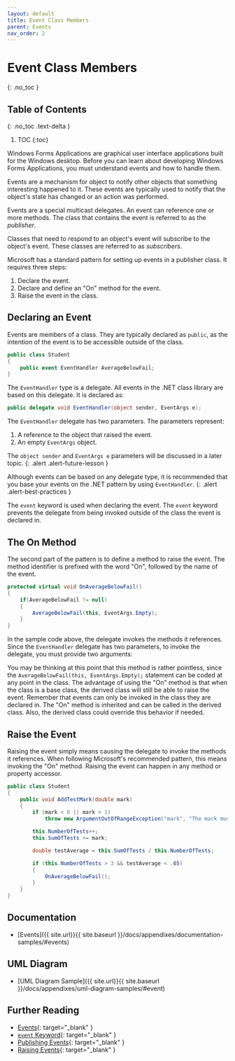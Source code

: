 ```yaml
---
layout: default
title: Event Class Members
parent: Events
nav_order: 2
---
```


# Event Class Members
{: .no_toc }

## Table of Contents
{: .no_toc .text-delta }

1. TOC
{:toc}

Windows Forms Applications are graphical user interface applications built for the Windows desktop. Before you can learn about developing Windows Forms Applications, you must understand events and how to handle them.

Events are a mechanism for object to notify other objects that something interesting happened to it. These events are typically used to notify that the object's state has changed or an action was performed.

Events are a special multicast delegates. An event can reference one or more methods. The class that contains the event is referred to as the _publisher_.

Classes that need to respond to an object's event will subscribe to the object's event. These classes are referred to as _subscribers_.

Microsoft has a standard pattern for setting up events in a publisher class.  It requires three steps:

1. Declare the event.
2. Declare and define an "On" method for the event.
3. Raise the event in the class.

## Declaring an Event

Events are members of a class. They are typically declared as `public`, as the intention of the event is to be accessible outside of the class.

```csharp
public class Student
{
    public event EventHandler AverageBelowFail;
}
```

The `EventHandler` type is a delegate. All events in the .NET class library are based on this delegate.  It is declared as:

```csharp
public delegate void EventHandler(object sender, EventArgs e);
```

The `EventHandler` delegate has two parameters. The parameters represent:

1. A reference to the object that raised the event.
2. An empty `EventArgs` object.

The `object sender` and `EventArgs e` parameters will be discussed in a later topic.
{: .alert .alert-future-lesson }

Although events can be based on any delegate type, it is recommended that you base your events on the .NET pattern by using `EventHandler`.
{: .alert .alert-best-practices }

The `event` keyword is used when declaring the event. The `event` keyword prevents the delegate from being invoked outside of the class the event is declared in.

## The On Method

The second part of the pattern is to define a method to raise the event. The method identifier is prefixed with the word "On", followed by the name of the event.

```csharp
protected virtual void OnAverageBelowFail()
{
    if(AverageBelowFail != null)
    {
        AverageBelowFail(this, EventArgs.Empty);
    }
}
```

In the sample code above, the delegate invokes the methods it references. Since the `EventHandler` delegate has two parameters, to invoke the delegate, you must provide two arguments:

You may be thinking at this point that this method is rather pointless, since the `AverageBelowFail(this, EventArgs.Empty);` statement can be coded at any point in the class. The advantage of using the "On" method is that when the class is a base class, the derived class will still be able to raise the event. Remember that events can only be invoked in the class they are declared in. The "On" method is inherited and can be called in the derived class. Also, the derived class could override this behavior if needed.

## Raise the Event

Raising the event simply means causing the delegate to invoke the methods it references. When following Microsoft's recommended pattern, this means invoking the "On" method. Raising the event can happen in any method or property accessor.

```csharp
public class Student
{
    public void AddTestMark(double mark)
    {
        if (mark < 0 || mark > 1)
            throw new ArgumentOutOfRangeException("mark", "The mark must be a value of zero or greater.");

        this.NumberOfTests++;
        this.SumOfTests += mark;

        double testAverage = this.SumOfTests / this.NumberOfTests;

        if (this.NumberOfTests > 3 && testAverage < .65)
        {
            OnAverageBelowFail();
        }
    }
}
```

## Documentation

* [Events]({{ site.url}}{{ site.baseurl }}/docs/appendixes/documentation-samples/#events)

## UML Diagram

* [UML Diagram Sample]({{ site.url}}{{ site.baseurl }}/docs/appendixes/uml-diagram-samples/#event)

## Further Reading

* [Events](https://docs.microsoft.com/en-us/dotnet/csharp/programming-guide/events/){: target="_blank" }
* [`event` Keyword](https://docs.microsoft.com/en-us/dotnet/csharp/language-reference/keywords/event){: target="_blank" }
* [Publishing Events](https://docs.microsoft.com/en-us/dotnet/csharp/programming-guide/events/how-to-publish-events-that-conform-to-net-framework-guidelines){: target="_blank" }
* [Raising Events](https://docs.microsoft.com/en-us/dotnet/csharp/programming-guide/events/how-to-raise-base-class-events-in-derived-classes){: target="_blank" }